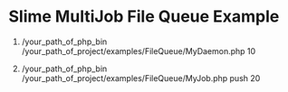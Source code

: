 # Slime MultiJob File Queue Example

1. /your_path_of_php_bin /your_path_of_project/examples/FileQueue/MyDaemon.php 10

2. /your_path_of_php_bin /your_path_of_project/examples/FileQueue/MyJob.php push 20
